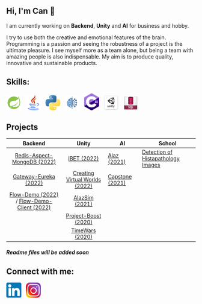 ## Hi, I'm Can :wave:

I am currently working on <strong>Backend</strong>, <strong>Unity</strong> and <strong>AI</strong> for business and hobby.

I try to use both the creative and emotional features of the brain. Programming is a passion and seeing the robustness of a project is the ultimate pleasure. I see myself more as a team alone, but being a team with amazing people is also indispensable. My aim is to produce quality, innovative and sustainable products.

## Skills:
<p float="left">
  <img src="https://github.com/can-git/can-git/blob/main/images/spring.png" width="40px" alt="Spring" title="Spring">&nbsp;&nbsp;
  <img src="https://github.com/can-git/can-git/blob/main/images/java.png" width="40px" alt="Java" title="Java">&nbsp;&nbsp;
  <img src="https://github.com/can-git/can-git/blob/main/images/python.png" width="40px" alt="Python" title="Python">&nbsp;&nbsp;
  <img src="https://github.com/can-git/can-git/blob/main/images/ai.png" width="40px" alt="AI" title="AI">&nbsp;&nbsp;
  <img src="https://github.com/can-git/can-git/blob/main/images/csharp.png" width="40px" alt="C#" title="C#">&nbsp;&nbsp;
  <img src="https://github.com/can-git/can-git/blob/main/images/unity.png" width="40px" alt="Unity" title="Unity">&nbsp;&nbsp;
  <img src="https://github.com/can-git/can-git/blob/main/images/sqlRed.png" width="40px" alt="SQL" title="SQL">&nbsp;&nbsp;
</p>

## Projects

|                                                             Backend                                                             |                                       Unity                                       | AI                                                     | School                                                                        |
|:-------------------------------------------------------------------------------------------------------------------------------:|:---------------------------------------------------------------------------------:|--------------------------------------------------------|-------------------------------------------------------------------------------|
|                           [Redis-Aspect-MongoDB (2022)](https://github.com/can-git/Redis_Aspect_Mongo)                          |                   [IBET (2022)](https://github.com/can-git/IBET)                  |     [Alaz (2021)](https://github.com/can-git/Alaz)     |[Detection of Histapathology Images](https://github.com/can-git/ARI5004Project)|
|                                [Gateway-Eureka (2022)](https://github.com/can-git/Gateway-Eureka)                               | [Creating Virtual Worlds (2022)](https://github.com/can-git/SanalDunyaYaraticisi) | [Capstone (2021)](https://github.com/can-git/Capstone) |                                                                               |
| [Flow-Demo (2022)](https://github.com/can-git/flow-demo) / [Flow-Demo-Client (2022)](https://github.com/can-git/flow-demo-client) |                [AlazSim (2021)](https://github.com/can-git/AlazSim)               |                                                      |                                                                               |
|                                                                                                                                 |          [Project-Boost (2020)](https://github.com/can-git/Project-Boost)         |                                                        |                                                                               |
|                                                                                                                                 |               [TimeWars (2020)](https://github.com/can-git/Time-Wars)              |                                                        |                                                                               |
#### <em>Readme files will be added soon</em>
## Connect with me:
[<img alt="LinkedIn" title="LinkedIn" width="40px" src="https://github.com/can-git/can-git/blob/main/images/linkedInBlue.png" />](https://www.linkedin.com/in/cnylmz/)&nbsp;&nbsp;
[<img alt="Instagram" title="Instagram" width="40px" src="https://github.com/can-git/can-git/blob/main/images/instagram.png" />](https://www.instagram.com/cnylmz____/)
